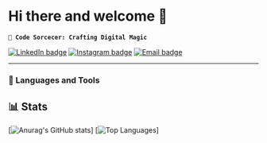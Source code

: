 # Hi there and welcome 👋

**`🧙 Code Sorcecer: Crafting Digital Magic`**

[![LinkedIn badge](https://img.shields.io/badge/-joao-silva01-blue?style=for-the-badge&logo=linkedin)](https://www.linkedin.com/in/joao-silva01)
[![Instagram badge](https://img.shields.io/badge/-@joao_manuel7-purple?style=for-the-badge&logo=Instagram&logoColor=white)](https://www.instagram.com/joao_manuel7/)
[![Email badge](https://img.shields.io/badge/-jmns.2001-c71610?style=for-the-badge&logo=Gmail&logoColor=white)](mailto:jmns.2001@gmail.com)

---

### 🧰 Languages and Tools


## 📊 Stats

[![Anurag's GitHub stats](https://github-readme-stats.vercel.app/api?username=jmns01&show_icons=true&theme=midnight-purple)]
[![Top Languages](https://github-readme-stats.vercel.app/api/top-langs/?username=jmns01&layout=donut&theme=midnight-purple)]

<!--
**jmns01/jmns01** is a ✨ _special_ ✨ repository because its `README.md` (this file) appears on your GitHub profile.

Here are some ideas to get you started:

- 🔭 I’m currently working on ...
- 🌱 I’m currently learning ...
- 👯 I’m looking to collaborate on ...
- 🤔 I’m looking for help with ...
- 💬 Ask me about ...
- 📫 How to reach me: ...
- 😄 Pronouns: ...
- ⚡ Fun fact: ...
-->